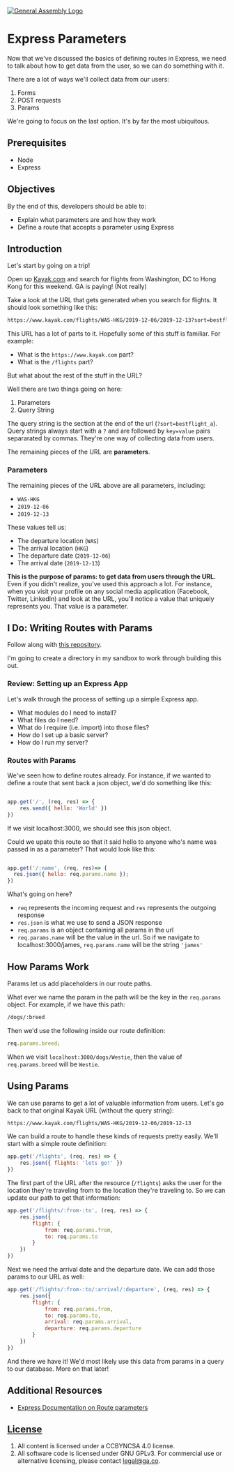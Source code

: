 [![General Assembly Logo](https://camo.githubusercontent.com/1a91b05b8f4d44b5bbfb83abac2b0996d8e26c92/687474703a2f2f692e696d6775722e636f6d2f6b6538555354712e706e67)](https://generalassemb.ly/education/web-development-immersive)

# Express Parameters

Now that we've discussed the basics of defining routes in Express, we need to
talk about how to get data from the user, so we can do something with it.

There are a lot of ways we'll collect data from our users:

1. Forms
1. POST requests
1. Params

We're going to focus on the last option. It's by far the most ubiquitous.

## Prerequisites

- Node
- Express

## Objectives

By the end of this, developers should be able to:

- Explain what parameters are and how they work
- Define a route that accepts a parameter using Express

## Introduction

Let's start by going on a trip!

Open up [Kayak.com](https://www.kayak.com/) and search for flights from
Washington, DC to Hong Kong for this weekend. GA is paying! (Not really)

Take a look at the URL that gets generated when you search for flights. It
should look something like this:

```txt
https://www.kayak.com/flights/WAS-HKG/2019-12-06/2019-12-13?sort=bestflight_a
```

This URL has a lot of parts to it. Hopefully some of this stuff is familiar. For
example:

- What is the `https://www.kayak.com` part?
- What is the `/flights` part?

But what about the rest of the stuff in the URL?

Well there are two things going on here:

1. Parameters
1. Query String

The query string is the section at the end of the url (`?sort=bestflight_a`).
Query strings always start with a `?` and are followed by `key=value` pairs
separarated by commas. They're one way of collecting data from users.

The remaining pieces of the URL are **parameters**.

### Parameters

The remaining pieces of the URL above are all parameters, including:

- `WAS-HKG`
- `2019-12-06`
- `2019-12-13`

These values tell us:

- The departure location (`WAS`)
- The arrival location (`HKG`)
- The departure date (`2019-12-06`)
- The arrival date (`2019-12-13`)

**This is the purpose of params: to get data from users through the URL.** Even
if you didn't realize, you've used this approach a lot. For instance, when you
visit your profile on any social media application (Facebook, Twitter, LinkedIn)
and look at the URL, you'll notice a value that uniquely represents you. That
value is a parameter.

## I Do: Writing Routes with Params

Follow along with [this repository](https://git.generalassemb.ly/sei-embers/express-params-exercise).

I'm going to create a directory in my sandbox to work through building this out.

### Review: Setting up an Express App

Let's walk through the process of setting up a simple Express app.

- What modules do I need to install?
- What files do I need?
- What do I require (i.e. import) into those files?
- How do I set up a basic server?
- How do I run my server?

### Routes with Params

We've seen how to define routes already. For instance, if we wanted to define a
route that sent back a json object, we'd do something like this:

```js

app.get('/', (req, res) => {
    res.send({ hello: 'World' })
})
```

If we visit localhost:3000, we should see this json object.

Could we upate this route so that it said hello to anyone who's name was passed
in as a parameter? That would look like this:

```js

app.get('/:name', (req, res)=> {
  res.json({ hello: req.params.name });
})
```

What's going on here?

- `req` represents the incoming request and `res` represents the outgoing
  response
- `res.json` is what we use to send a JSON response
- `req.params` is an object containing all params in the url
- `req.params.name` will be the value in the url. So if we navigate to
  localhost:3000/james, `req.params.name` will be the string `'james'`

## How Params Work

Params let us add placeholders in our route paths.

What ever we name the param in the path will be the key in the `req.params`
object. For example, if we have this path:

```txt
/dogs/:breed
```

Then we'd use the following inside our route definition:

```js
req.params.breed;
```

When we visit `localhost:3000/dogs/Westie`, then the value of `req.params.breed`
will be `Westie`.

## Using Params

We can use params to get a lot of valuable information from users. Let's go back
to that original Kayak URL (without the query string):

```txt
https://www.kayak.com/flights/WAS-HKG/2019-12-06/2019-12-13
```

We can build a route to handle these kinds of requests pretty easily. We'll
start with a simple route definition:

```js
app.get('/flights', (req, res) => {
    res.json({ flights: 'lets go!' })
})
```

The first part of the URL after the resource (`/flights`) asks the user for the
location they're traveling from to the location they're traveling to. So we can
update our path to get that information:

```js
app.get('/flights/:from-:to', (req, res) => {
    res.json({
        flight: {
            from: req.params.from,
            to: req.params.to
        }
    })
})
```

Next we need the arrival date and the departure date. We can add those params to
our URL as well:

```js
app.get('/flights/:from-:to/:arrival/:departure', (req, res) => {
    res.json({
        flight: {
            from: req.params.from,
            to: req.params.to,
            arrival: req.params.arrival,
            departure: req.params.departure
        }
    })
})
```

And there we have it! We'd most likely use this data from params in a query to
our database. More on that later!

## Additional Resources

- [Express Documentation on Route parameters](https://expressjs.com/en/guide/routing.html#route-parameters)

## [License](LICENSE)

1. All content is licensed under a CC­BY­NC­SA 4.0 license.
1. All software code is licensed under GNU GPLv3. For commercial use or
   alternative licensing, please contact legal@ga.co.
